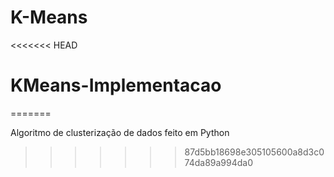 # K-Means
<<<<<<< HEAD
# KMeans-Implementacao
=======

Algoritmo de clusterização de dados feito em Python
>>>>>>> 87d5bb18698e305105600a8d3c074da89a994da0
